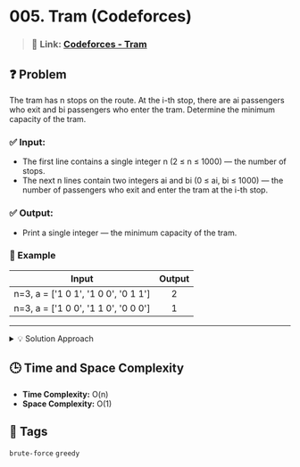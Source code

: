 # 005. Tram (Codeforces)

> ### 🔗 Link: [Codeforces - Tram](https://codeforces.com/problemset/problem/116/A)

## ❓ Problem

The tram has n stops on the route. At the i-th stop, there are ai passengers who exit and bi passengers who enter the tram. Determine the minimum capacity of the tram.

### ✅ Input:

-   The first line contains a single integer n (2 ≤ n ≤ 1000) — the number of stops.
-   The next n lines contain two integers ai and bi (0 ≤ ai, bi ≤ 1000) — the number of passengers who exit and enter the tram at the i-th stop.

### ✅ Output:

-   Print a single integer — the minimum capacity of the tram.

### 🧪 Example

| Input                                | Output |
| ------------------------------------ | :----: |
| n=3, a = ['1 0 1', '1 0 0', '0 1 1'] |   2    |
| n=3, a = ['1 0 0', '1 1 0', '0 0 0'] |   1    |

---

<details>
 <summary> 💡 Solution Approach </summary>
 -   Calculate the total number of passengers at each stop and find the minimum capacity of the tram.
 -   Print the minimum capacity of the tram.
</details>

## 🕒 Time and Space Complexity

-   **Time Complexity:** O(n)
-   **Space Complexity:** O(1)

## 🧠 Tags

`brute-force` `greedy`
